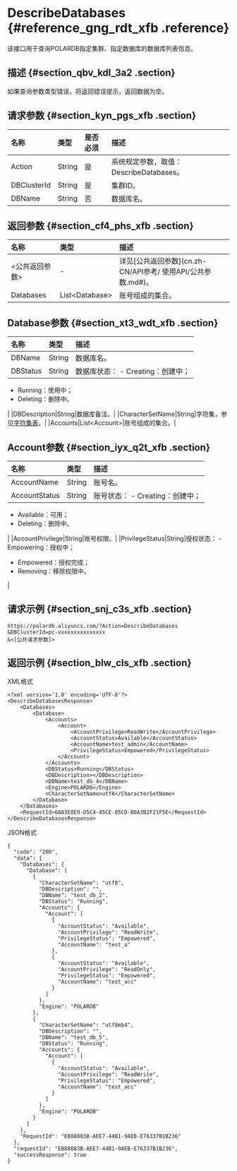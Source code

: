 # DescribeDatabases {#reference_gng_rdt_xfb .reference}

该接口用于查询POLARDB指定集群、指定数据库的数据库列表信息。

## 描述 {#section_qbv_kdl_3a2 .section}

如果查询参数类型错误，将返回错误提示，返回数据为空。

## 请求参数 {#section_kyn_pgs_xfb .section}

|名称|类型|是否必须|描述|
|:-|:-|:---|:-|
|Action|String|是|系统规定参数，取值：DescribeDatabases。|
|DBClusterId|String|是|集群ID。|
|DBName|String|否|数据库名。|

## 返回参数 {#section_cf4_phs_xfb .section}

|名称|类型|描述|
|:-|:-|:-|
|<公共返回参数\>|-|详见[公共返回参数](cn.zh-CN/API参考/ 使用API/公共参数.md#)。|
|Databases|List<Database\>|账号组成的集合。|

## Database参数 {#section_xt3_wdt_xfb .section}

|名称|类型|描述|
|:-|:-|:-|
|DBName|String|数据库名。|
|DBStatus|String|数据库状态： -   Creating：创建中；
-   Running：使用中；
-   Deleting：删除中。

 |
|DBDescription|String|数据库备注。|
|CharacterSetName|String|字符集，参见[字符集表](cn.zh-CN/API参考/附表/字符集表.md#)。|
|Accounts|List<Account\>|账号组成的集合。|

## Account参数 {#section_iyx_q2t_xfb .section}

|名称|类型|描述|
|:-|:-|:-|
|AccountName|String|账号名。|
|AccountStatus|String|账号状态： -   Creating：创建中；
-   Available：可用；
-   Deleting：删除中。

 |
|AccountPrivilege|String|账号权限。|
|PrivilegeStatus|String|授权状态： -   Empowering：授权中；
-   Empowered：授权完成；
-   Removing：移除权限中。

 |

## 请求示例 {#section_snj_c3s_xfb .section}

```
https://polardb.aliyuncs.com/?Action=DescribeDatabases
&DBClusterId=pc-xxxxxxxxxxxxxxx
&<[公共请求参数]>
```

## 返回示例 {#section_blw_cls_xfb .section}

XML格式

```
<?xml version='1.0' encoding='UTF-8'?>
<DescribeDatabasesResponse>
    <Databases>
        <Database>
            <Accounts>
                <Account>
                    <AccountPrivilege>ReadWrite</AccountPrivilege>
                    <AccountStatus>Available</AccountStatus>
                    <AccountName>test_admin</AccountName>
                    <PrivilegeStatus>Empowered</PrivilegeStatus>
                </Account>
            </Accounts>
            <DBStatus>Running</DBStatus>
            <DBDescription></DBDescription>
            <DBName>test_db_4</DBName>
            <Engine>POLARDB</Engine>
            <CharacterSetName>utf8</CharacterSetName>
        </Database>
    </Databases>
    <RequestId>6A83E8E9-D5C4-45CE-85CD-B0A3B2F21F5E</RequestId>
</DescribeDatabasesResponse>
```

JSON格式

```
{
  "code": "200",
  "data": {
    "Databases": {
      "Database": [
        {
          "CharacterSetName": "utf8",
          "DBDescription": "",
          "DBName": "test_db_2",
          "DBStatus": "Running",
          "Accounts": {
            "Account": [
              {
                "AccountStatus": "Available",
                "AccountPrivilege": "ReadWrite",
                "PrivilegeStatus": "Empowered",
                "AccountName": "test_a"
              },
              {
                "AccountStatus": "Available",
                "AccountPrivilege": "ReadOnly",
                "PrivilegeStatus": "Empowered",
                "AccountName": "test_acc"
              }
            ]
          },
          "Engine": "POLARDB"
        },
        {
          "CharacterSetName": "utf8mb4",
          "DBDescription": "",
          "DBName": "test_db_5",
          "DBStatus": "Running",
          "Accounts": {
            "Account": [
              {
                "AccountStatus": "Available",
                "AccountPrivilege": "ReadWrite",
                "PrivilegeStatus": "Empowered",
                "AccountName": "test_acc"
              }
            ]
          },
          "Engine": "POLARDB"
        }
      ]
    },
    "RequestId": "EB88083B-AEE7-44B1-9AEB-E76337B1B236"
  },
  "requestId": "EB88083B-AEE7-44B1-9AEB-E76337B1B236",
  "successResponse": true
}
```

